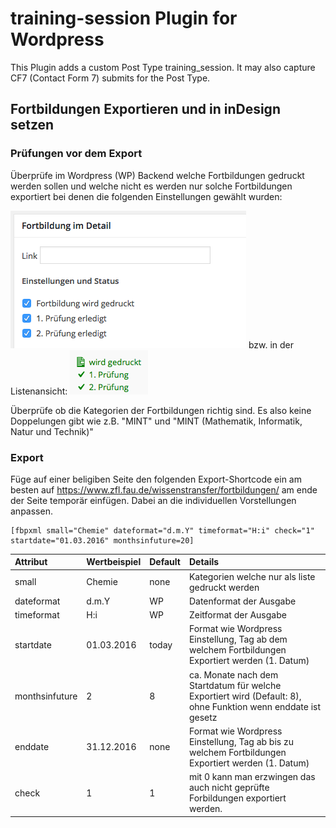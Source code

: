 # training-session Plugin for Wordpress
This Plugin adds a custom Post Type training_session. It may also capture CF7 (Contact Form 7) submits for the Post Type.

## Fortbildungen Exportieren und in inDesign setzen

### Prüfungen vor dem Export

Überprüfe im Wordpress (WP) Backend welche Fortbildungen gedruckt werden sollen und welche nicht es werden nur solche Fortbildungen exportiert bei denen die folgenden Einstellungen gewählt wurden:  

![](wp-status.png) bzw. in der Listenansicht: ![](wp-status-liste.png)

Überprüfe ob die Kategorien der Fortbildungen richtig sind. Es also keine Doppelungen gibt wie z.B. "MINT" und "MINT (Mathematik, Informatik, Natur und Technik)"

### Export
Füge auf einer beligiben Seite den folgenden Export-Shortcode ein am besten auf https://www.zfl.fau.de/wissenstransfer/fortbildungen/ am ende der Seite temporär einfügen. Dabei an die individuellen Vorstellungen anpassen.

	[fbpxml small="Chemie" dateformat="d.m.Y" timeformat="H:i" check="1" startdate="01.03.2016" monthsinfuture=20] 

Attribut | Wertbeispiel | Default | Details
:-- |:-- |:-- |:--
small|Chemie|none|Kategorien welche nur als liste gedruckt werden
dateformat|d.m.Y|WP|Datenformat der Ausgabe
timeformat|H:i|WP|Zeitformat der Ausgabe
startdate|01.03.2016|today|Format wie Wordpress Einstellung, Tag ab dem welchem Fortbildungen Exportiert werden (1. Datum)
monthsinfuture|2|8|ca. Monate nach dem Startdatum für welche Exportiert wird (Default: 8), ohne Funktion wenn enddate ist gesetz
enddate|31.12.2016|none|Format wie Wordpress Einstellung, Tag ab bis zu welchem Fortbildungen Exportiert werden (1. Datum)
check|1|1| mit 0 kann man erzwingen das auch nicht geprüfte Forbildungen exportiert werden.

